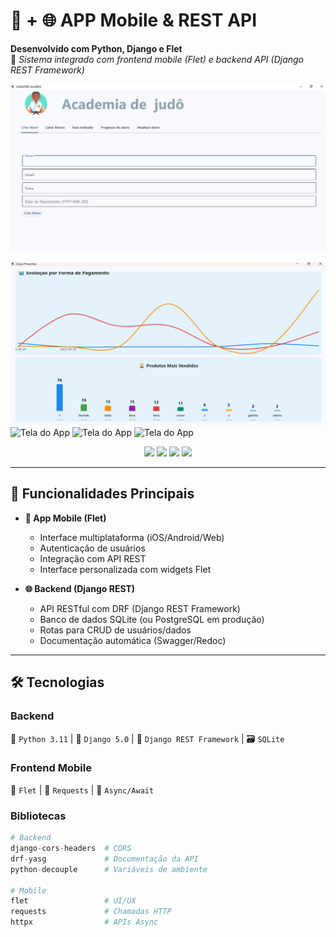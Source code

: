 # 📱 + 🌐 APP Mobile & REST API 
**Desenvolvido com Python, Django e Flet**  
🚀 _Sistema integrado com frontend mobile (Flet) e backend API (Django REST Framework)_


 ![Tela do App](https://github.com/dutra065157/APP-Mobile-REST-API-para-Gestao-de-Alunos/blob/b08d787a1485e4f9eb2ec44d75c616e785c3dd2d/assets/image1.png)


![Tela do App](assets/Captura%20de%20tela%202025-10-19%20004602.png)
![Tela do App](assets/image3.png)
![Tela do App](assets/image4.png)
![Tela do App](assets/image5.png)







<p align="center">
 


  <img src="https://img.shields.io/badge/Python-3776AB?style=for-the-badge&logo=python&logoColor=white">
  <img src="https://img.shields.io/badge/Django-092E20?style=for-the-badge&logo=django&logoColor=white">
  <img src="https://img.shields.io/badge/Flet-0178FF?style=for-the-badge&logo=flet&logoColor=white">
  <img src="https://img.shields.io/badge/SQLite-003B57?style=for-the-badge&logo=sqlite&logoColor=white">
  
</p>

---

## 🚀 Funcionalidades Principais
- **📱 App Mobile (Flet)**  
  - Interface multiplataforma (iOS/Android/Web)  
  - Autenticação de usuários  
  - Integração com API REST  
  - Interface personalizada com widgets Flet  

- **🌐 Backend (Django REST)**  
  - API RESTful com DRF (Django REST Framework)  
  - Banco de dados SQLite (ou PostgreSQL em produção)  
  - Rotas para CRUD de usuários/dados  
  - Documentação automática (Swagger/Redoc)  

---

## 🛠️ Tecnologias  
### **Backend**  
🐍 `Python 3.11` | 🎸 `Django 5.0` | 🔧 `Django REST Framework` | 🗃️ `SQLite`  

### **Frontend Mobile**  
🎨 `Flet` | 📡 `Requests` | 🔄 `Async/Await`  

### **Bibliotecas**  
```python
# Backend
django-cors-headers  # CORS
drf-yasg             # Documentação da API
python-decouple      # Variáveis de ambiente

# Mobile
flet                 # UI/UX
requests             # Chamadas HTTP
httpx                # APIs Async











